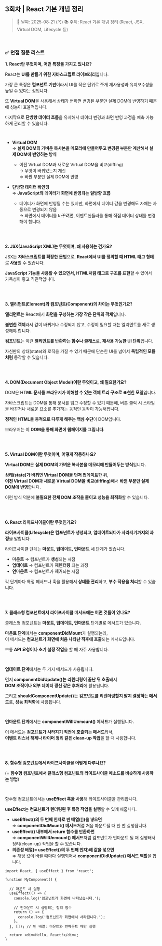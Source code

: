 ## 3회차 | React 기본 개념 정리

> 📅 날짜: 2025-08-21 (목)
> 📚 주제: React 기본 개념 정리 (React, JSX, Virtual DOM, Lifecycle 등)

<br/>

### ✅ 면접 질문 리스트

**1. React란 무엇이며, 어떤 특징을 가지고 있나요?**

React는 **UI를 만들기 위한 자바스크립트 라이브러리**입니다.

가장 큰 특징은 **컴포넌트 기반**이라서 UI를 작은 단위로 쪼개 재사용성과 유지보수성을 높일 수 있다는 점입니다.

또 **Virtual DOM**을 사용해서 상태가 변하면 변경된 부분만 실제 DOM에 반영하기 때문에 성능이 효율적입니다.

마지막으로 **단방향 데이터 흐름**을 유지해서 데이터 변경과 화면 반영 과정을 예측 가능하게 관리할 수 있습니다.

<br/>

- **Virtual DOM** <br/>
  ⇒ **실제 DOM의 가벼운 복사본을 메모리에 만들어두고
  변경된 부분만 계산해서 실제 DOM에 반영하는 방식**

  - 이전 Virtual DOM과 새로운 Virtual DOM을 비교(diffing) <br/>
    → 무엇이 바뀌었는지 계산 <br/>
    ⇒ 바뀐 부분만 실제 DOM에 반영

- **단방향 데이터 바인딩** <br/>
  ⇒ **JavaScript의 데이터가 화면에 반영되는 일방향 흐름**
  - 데이터가 화면에 반영될 수는 있지만, 화면에서 데이터 값을 변경해도 자체는 자동으로 변경되지 않음 <br/>
    → 화면에서 데이터를 바꾸려면, 이벤트핸들러를 통해 직접 데이터 상태를 변경해야 합니다.

<br/><br/>

**2. JSX(JavaScript XML)는 무엇이며, 왜 사용하는 건가요?**

JSX는 **자바스크립트를 확장한 문법**으로, **React에서 UI를 정의할 때 HTML 태그 형태로 사용**할 수 있습니다.

**JavaScript 기능을 사용할 수 있으면서, HTML처럼 태그로 구조를 표현**할 수 있어서 가독성이 좋고 직관적입니다.

<br/><br/>

**3. 엘리먼트(Element)와 컴포넌트(Component)의 차이는 무엇인가요?**

**엘리먼트**는 React에서 **화면을 구성하는 가장 작은 단위의 객체**입니다.

**불변한 객체**라서 값이 바뀌거나 수정되지 않고, 수정이 필요할 때는 엘리먼트를 새로 생성해야 합니다.

**컴포넌트**는 이런 **엘리먼트를 반환하는 함수나 클래스**로, **재사용 가능한 UI 단위**입니다.

자신만의 상태(state)와 로직을 가질 수 있기 때문에 단순한 UI를 넘어서 **독립적인 모듈처럼** 동작할 수 있습니다.

<br/><br/>

**4. DOM(Document Object Model)이란 무엇이고, 왜 필요한가요?**

DOM은 **HTML 문서를 브라우저가 이해할 수 있는 객체 트리 구조로 표현한 모델**입니다.

자바스크립트는 DOM을 통해 문서를 읽고 수정할 수 있기 때문에, 버튼 클릭 시 스타일을 바꾸거나 새로운 요소를 추가하는 동적인 동작이 가능해집니다.

**정적인 HTML을 동적으로 다루게 해주는 핵심 수단**이 DOM입니다.

브라우저는 이 **DOM을 통해 화면에 웹페이지를 그립니다.**

<br/><br/>

**5. Virtual DOM이란 무엇이며, 어떻게 작동하나요?**

**Virtual DOM**은 **실제 DOM의 가벼운 복사본을 메모리에 만들어두는 방식**입니다.

**상태(state)가 바뀌면 Virtual DOM을 먼저 업데이트**한 뒤, <br/> **이전 Virtual DOM과 새로운 Virtual DOM을 비교(diffing)해**서 **바뀐 부분만 실제 DOM에 반영**합니다.

이런 방식 덕분에 **불필요한 전체 DOM 조작을 줄이고 성능을 최적화**할 수 있습니다.

<br/><br/>

**6. React 라이프사이클이란 무엇인가요?**

**라이프사이클(Lifecycle)은** **컴포넌트가 생성되고, 업데이트되다가 사라지기까지의 과정**을 말합니다.

라이프사이클 단계는 **마운트, 업데이트, 언마운트** 세 단계가 있습니다.

- **마운트** ⇒ 컴포넌트가 **생성**되는 시점
- **업데이트** ⇒ 컴포넌트가 **재렌더링** 되는 과정
- **언마운트** ⇒ 컴포넌트가 **제거**되는 시점

각 단계마다 특정 메서드나 훅을 활용해서 **상태를 관리**하고, **부수 작용을 처리**할 수 있습니다.

<br/><br/>

**7. 클래스형 컴포넌트에서 라이프사이클 메서드에는 어떤 것들이 있나요?**

클래스형 컴포넌트는 **마운트, 업데이트, 언마운트** 단계별로 메서드가 있습니다.

**마운트 단계**에서는 **componentDidMount**가 실행되는데, <br/> 이 메서드는 **컴포넌트가 화면에 처음 나타난 직후에 호출**되는 메서드입니다.

보통 **API 요청이나 초기 설정 작업**을 할 때 자주 사용합니다.

<br/>

**업데이트 단계**에서는 두 가지 메서드가 사용됩니다.

먼저 **componentDidUpdate()는** **리렌더링이 끝난 뒤 호출**돼서 <br/> **DOM 조작이나 외부 데이터 갱신 같은 후처리**에 활용됩니다.

그리고 **shouldComponentUpdate()는** **컴포넌트를 리렌더링할지 말지 결정하는 메서드**로, **성능 최적화**에 사용됩니다.

<br/>

**언마운트 단계**에서는 **componentWillUnmount() 메서드**가 실행됩니다.

이 메서드는 **컴포넌트가 사라지기 직전에 호출되는 메서드**라서, <br/> **이벤트 리스너 해제나 타이머 정리 같은 clean-up 작업**을 할 때 사용합니다.

<br/><br/>

**8. 함수형 컴포넌트에서 라이프사이클을 어떻게 다루나요?**

(= **함수형 컴포넌트에서 클래스형 컴포넌트의 라이프사이클 메소드를 비슷하게 사용하는 방법**)

<br/>

함수형 컴포넌트에서는 **useEffect 훅을 사용**해 라이프사이클을 관리합니다.

**useEffect**는 **컴포넌트가 렌더링된 후 특정 작업을 실행**할 수 있게 해줍니다.

- **useEffect()의 두 번째 인자로 빈 배열([])을 넣으면** <br/>
  ⇒ **componentDidMount() 메서드**처럼 처음 마운트될 때 한 번 실행됩니다.
- **useEffect() 내부에서 return 함수를 반환하면** <br/>
  ⇒ **componentWillUnmount() 메서드**처럼 컴포넌트가 언마운트 될 때 실행돼서 정리(clean-up) 작업을 할 수 있습니다.
- **의존성 배열(= useEffect()의 두 번째 인자)에 값을 넣으면** <br/>
  ⇒ 해당 값이 바뀔 때마다 실행되어서 **componentDidUpdate() 메서드 역할**을 합니다.

```
import React, { useEffect } from 'react';

function MyComponent() {

  // 마운트 시 실행
  useEffect(() => {
    console.log('컴포넌트가 화면에 나타났습니다.');

    // 언마운트 시 실행되는 정리 함수
    return () => {
      console.log('컴포넌트가 화면에서 사라집니다.');
    };
  }, []); // 빈 배열: 마운트와 언마운트 때만 실행

  return <div>Hello, React!</div>;
}
```

<br/>
